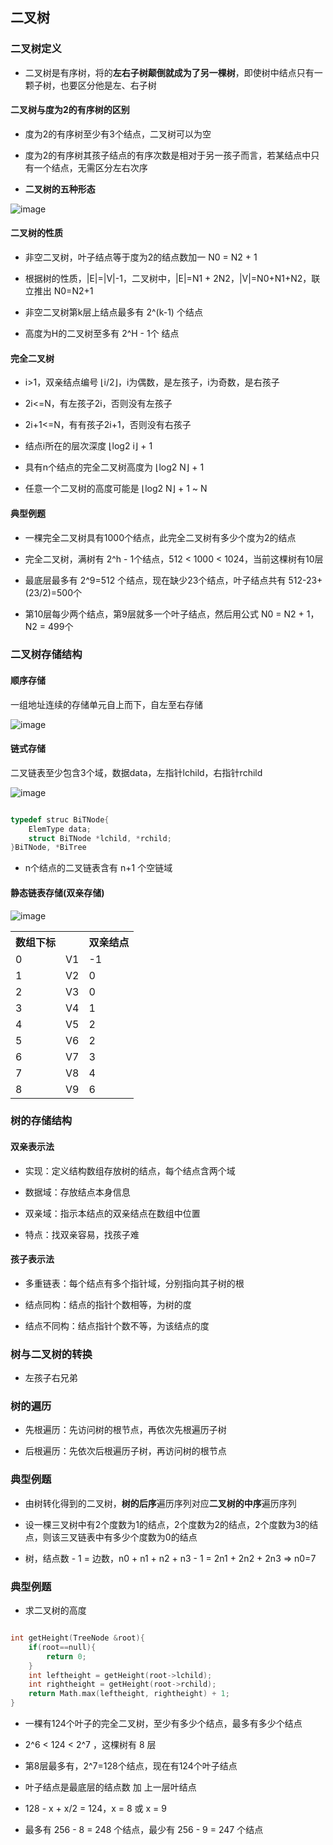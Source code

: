 ## 二叉树

### 二叉树定义

- 二叉树是有序树，将的**左右子树颠倒就成为了另一棵树**，即使树中结点只有一颗子树，也要区分他是左、右子树

#### 二叉树与度为2的有序树的区别

- 度为2的有序树至少有3个结点，二叉树可以为空

- 度为2的有序树其孩子结点的有序次数是相对于另一孩子而言，若某结点中只有一个结点，无需区分左右次序

- **二叉树的五种形态**

![image](https://github.com/YC-L/Postgraduate-examination/blob/DataStructure/imgs/Binary-tree.png)

#### 二叉树的性质

- 非空二叉树，叶子结点等于度为2的结点数加一  N0 = N2 + 1

- 根据树的性质，|E|=|V|-1，二叉树中，|E|=N1 + 2N2，|V|=N0+N1+N2，联立推出 N0=N2+1

- 非空二叉树第k层上结点最多有 2^(k-1) 个结点

- 高度为H的二叉树至多有 2^H - 1个 结点

#### 完全二叉树

- i>1，双亲结点编号 ⌊i/2⌋，i为偶数，是左孩子，i为奇数，是右孩子

- 2i<=N，有左孩子2i，否则没有左孩子

- 2i+1<=N，有有孩子2i+1，否则没有右孩子

- 结点i所在的层次深度 ⌊log2 i⌋ + 1

- 具有n个结点的完全二叉树高度为 ⌊log2 N⌋ + 1 

- 任意一个二叉树的高度可能是 ⌊log2 N⌋ + 1 ~ N

#### 典型例题

- 一棵完全二叉树具有1000个结点，此完全二叉树有多少个度为2的结点

- 完全二叉树，满树有 2^h - 1个结点，512 < 1000 < 1024，当前这棵树有10层

- 最底层最多有 2^9=512 个结点，现在缺少23个结点，叶子结点共有 512-23+(23/2)=500个

- 第10层每少两个结点，第9层就多一个叶子结点，然后用公式 N0 = N2 + 1， N2 = 499个

### 二叉树存储结构

#### 顺序存储

一组地址连续的存储单元自上而下，自左至右存储

![image](https://github.com/YC-L/Postgraduate-examination/blob/DataStructure/imgs/Bianary-tree-Sequential%20-sotrage.png)

#### 链式存储

二叉链表至少包含3个域，数据data，左指针lchild，右指针rchild

![image](https://github.com/YC-L/Postgraduate-examination/blob/DataStructure/imgs/Binary-tree-chain-sotrage.png)

```cpp

typedef struc BiTNode{
	ElemType data;
	struct BiTNode *lchild, *rchild;	
}BiTNode, *BiTree

```

- n个结点的二叉链表含有 n+1 个空链域

#### 静态链表存储(双亲存储)

![image](https://github.com/YC-L/Postgraduate-examination/blob/DataStructure/imgs/Static-linked-list.png)

<table style="border-collapse: collapse;">
	<tr>
		<th>数组下标</th>
		<th></th>
		<th>双亲结点</th>
	</tr>
	<tr>
		<td>0</td>
		<td>V1</td>
		<td>-1</td>		
	</tr>
	<tr>
		<td>1</td>
		<td>V2</td>
		<td>0</td>		
	</tr>
	<tr>
		<td>2</td>
		<td>V3</td>
		<td>0</td>		
	</tr>
	<tr>
		<td>3</td>
		<td>V4</td>
		<td>1</td>		
	</tr>
	<tr>
		<td>4</td>
		<td>V5</td>
		<td>2</td>		
	</tr>
	<tr>
		<td>5</td>
		<td>V6</td>
		<td>2</td>		
	</tr>
	<tr>
		<td>6</td>
		<td>V7</td>
		<td>3</td>		
	</tr>
	<tr>
		<td>7</td>
		<td>V8</td>
		<td>4</td>		
	</tr>
	<tr>
		<td>8</td>
		<td>V9</td>
		<td>6</td>		
	</tr>
</table>

### 树的存储结构

#### 双亲表示法

- 实现：定义结构数组存放树的结点，每个结点含两个域
    
- 数据域：存放结点本身信息
 
- 双亲域：指示本结点的双亲结点在数组中位置
 
- 特点：找双亲容易，找孩子难

#### 孩子表示法

- 多重链表：每个结点有多个指针域，分别指向其子树的根
   
- 结点同构：结点的指针个数相等，为树的度
  
- 结点不同构：结点指针个数不等，为该结点的度

### 树与二叉树的转换

- 左孩子右兄弟

### 树的遍历

- 先根遍历：先访问树的根节点，再依次先根遍历子树

- 后根遍历：先依次后根遍历子树，再访问树的根节点

### 典型例题

- 由树转化得到的二叉树，**树的后序**遍历序列对应**二叉树的中序**遍历序列

- 设一棵三叉树中有2个度数为1的结点，2个度数为2的结点，2个度数为3的结点，则该三叉链表中有多少个度数为0的结点

- 树，结点数 - 1 = 边数，n0 + n1 + n2 + n3 - 1 = 2n1 + 2n2 + 2n3 => n0=7

### 典型例题

- 求二叉树的高度

```cpp

int getHeight(TreeNode &root){
	if(root==null){
		return 0;
	}
	int leftheight = getHeight(root->lchild);
	int rightheight = getHeight(root->rchild);
	return Math.max(leftheight, rightheight) + 1;
}

```

- 一棵有124个叶子的完全二叉树，至少有多少个结点，最多有多少个结点

- 2^6 < 124 < 2^7 ，这棵树有 8 层

- 第8层最多有，2^7=128个结点，现在有124个叶子结点

- 叶子结点是最底层的结点数 加 上一层叶结点

- 128 - x + x/2 = 124，x = 8 或 x = 9

- 最多有 256 - 8 = 248 个结点，最少有 256 - 9 = 247 个结点











